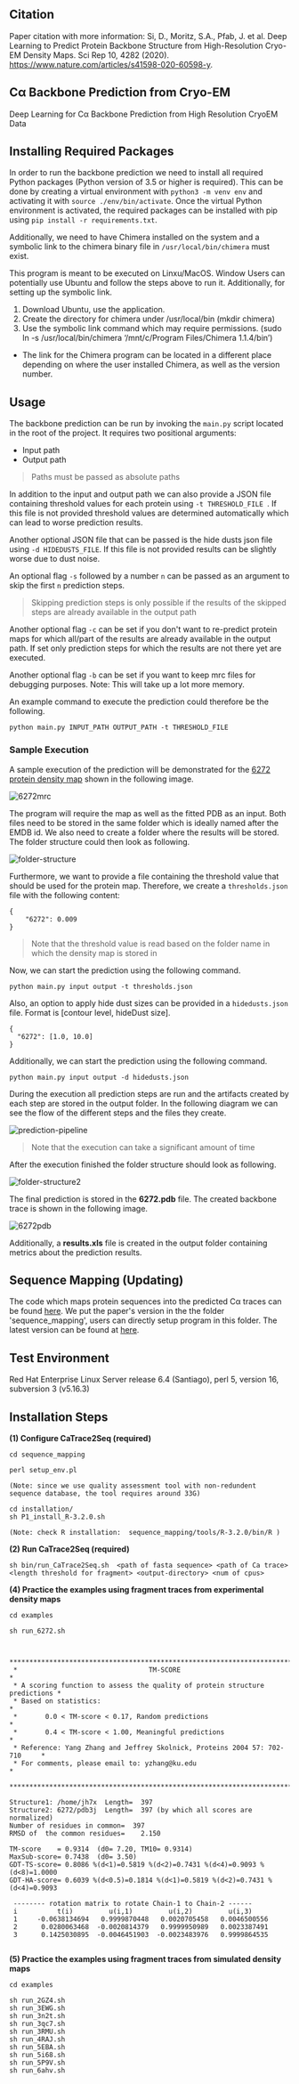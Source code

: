 ## Citation
Paper citation with more information: Si, D., Moritz, S.A., Pfab, J. et al. Deep Learning to Predict Protein Backbone Structure from High-Resolution Cryo-EM Density Maps. Sci Rep 10, 4282 (2020). https://www.nature.com/articles/s41598-020-60598-y.

## Cα Backbone Prediction from Cryo-EM
Deep Learning for Cα Backbone Prediction from High Resolution CryoEM Data

## Installing Required Packages
In order to run the backbone prediction we need to install all required Python packages (Python version of 3.5 or higher is required). This can be done by creating a virtual environment with `python3 -m venv env` and activating it with `source ./env/bin/activate`. Once the virtual Python environment is activated, the required packages can be installed with pip using `pip install -r requirements.txt`.

Additionally, we need to have Chimera installed on the system and a symbolic link to the chimera binary file in `/usr/local/bin/chimera` must exist.

This program is meant to be executed on Linxu/MacOS. Window Users can potentially use Ubuntu and follow the steps above to run it.
Additionally, for setting up the symbolic link.
1. Download Ubuntu, use the application.
2. Create the directory for chimera under /usr/local/bin (mkdir chimera)
3. Use the symbolic link command which may require permissions. (sudo ln -s /usr/local/bin/chimera ‘/mnt/c/Program Files/Chimera 1.1.4/bin’)
- The link for the Chimera program can be located in a different place depending on where the user installed Chimera, as well as the version number.

## Usage

The backbone prediction can be run by invoking the `main.py` script located in the root of the project. It requires two positional arguments:

* Input path
* Output path

> Paths must be passed as absolute paths

In addition to the input and output path we can also provide a JSON file containing threshold values for each protein using `-t THRESHOLD_FILE `. If this file is not provided threshold values are determined automatically which can lead to worse prediction results.

Another optional JSON file that can be passed is the hide dusts json file using `-d HIDEDUSTS_FILE`. If this file is not provided results can be slightly worse due to dust noise. 

An optional flag `-s` followed by a number `n` can be passed as an argument to skip the first `n` prediction steps.
> Skipping prediction steps is only possible if the results of the skipped steps are already available in the output path

Another optional flag `-c` can be set if you don't want to re-predict protein maps for which all/part of the results are already available in the output path. If set only prediction steps for which the results are not there yet are executed.

Another optional flag `-b` can be set if you want to keep mrc files for debugging purposes. Note: This will take up a lot more memory.

An example command to execute the prediction could therefore be the following.

`python main.py INPUT_PATH OUTPUT_PATH -t THRESHOLD_FILE`

### Sample Execution
A sample execution of the prediction will be demonstrated for the [6272 protein density map](https://www.emdataresource.org/EMD-6272) shown in the following image.

<img src="https://i.ibb.co/N7rS1Pn/6272mrc.png" alt="6272mrc" border="0">

The program will require the map as well as the fitted PDB as an input. Both files need to be stored in the same folder which is ideally named after the EMDB id. We also need to create a folder where the results will be stored. The folder structure could then look as following.

<img src="https://i.ibb.co/mzRg1XT/folder-structure.png" alt="folder-structure" border="0">

Furthermore, we want to provide a file containing the threshold value that should be used for the protein map. Therefore, we create a `thresholds.json` file with the following content:

```
{
	"6272": 0.009
}
```

> Note that the threshold value is read based on the folder name in which the density map is stored in

Now, we can start the prediction using the following command.

`python main.py input output -t thresholds.json`

Also, an option to apply hide dust sizes can be provided in a `hidedusts.json` file. Format is [contour level, hideDust size].

```
{
  "6272": [1.0, 10.0]
}
``` 

Additionally, we can start the prediction using the following command.

`python main.py input output -d hidedusts.json`

During the execution all prediction steps are run and the artifacts created by each step are stored in the output folder. In the following diagram we can see the flow of the different steps and the files they create.

<img src="https://i.ibb.co/w0DWq2M/prediction-pipeline.png" alt="prediction-pipeline" border="0">

> Note that the execution can take a significant amount of time

After the execution finished the folder structure should look as following.

<img src="https://i.ibb.co/XVKX1q7/folder-structure2.png" alt="folder-structure2" border="0">

The final prediction is stored in the **6272.pdb** file. The created backbone trace is shown in the following image.

<img src="https://i.ibb.co/nbnbtkQ/6272pdb.png" alt="6272pdb" border="0">

Additionally, a **results.xls** file is created in the output folder containing metrics about the prediction results.



## Sequence Mapping (Updating)
The code which maps protein sequences into the predicted Cα traces can be found [here](https://github.com/DrJieHou/CaTrace2Seq/). We put the paper's version in the the folder 'sequence_mapping', users can directly setup program in this folder. The latest version can be found at [here](https://github.com/DrJieHou/CaTrace2Seq/).

Test Environment
--------------------------------------------------------------------------------------
Red Hat Enterprise Linux Server release 6.4 (Santiago), perl 5, version 16, subversion 3 (v5.16.3)

Installation Steps
--------------------------------------------------------------------------------------

**(1) Configure CaTrace2Seq (required)**

```
cd sequence_mapping

perl setup_env.pl

(Note: since we use quality assessment tool with non-redundent sequence database, the tool requires around 33G)

cd installation/
sh P1_install_R-3.2.0.sh  

(Note: check R installation:  sequence_mapping/tools/R-3.2.0/bin/R )
```

**(2) Run CaTrace2Seq (required)**

```
sh bin/run_CaTrace2Seq.sh  <path of fasta sequence> <path of Ca trace> <length threshold for fragment> <output-directory> <num of cpus>
```

**(4) Practice the examples using fragment traces from experimental density maps** 

```
cd examples

sh run_6272.sh


 *****************************************************************************
 *                                 TM-SCORE                                  *
 * A scoring function to assess the quality of protein structure predictions *
 * Based on statistics:                                                      *
 *       0.0 < TM-score < 0.17, Random predictions                           *
 *       0.4 < TM-score < 1.00, Meaningful predictions                       *
 * Reference: Yang Zhang and Jeffrey Skolnick, Proteins 2004 57: 702-710     *
 * For comments, please email to: yzhang@ku.edu                              *
 *****************************************************************************

Structure1: /home/jh7x  Length=  397
Structure2: 6272/pdb3j  Length=  397 (by which all scores are normalized)
Number of residues in common=  397
RMSD of  the common residues=    2.150

TM-score    = 0.9314  (d0= 7.20, TM10= 0.9314)
MaxSub-score= 0.7438  (d0= 3.50)
GDT-TS-score= 0.8086 %(d<1)=0.5819 %(d<2)=0.7431 %(d<4)=0.9093 %(d<8)=1.0000
GDT-HA-score= 0.6039 %(d<0.5)=0.1814 %(d<1)=0.5819 %(d<2)=0.7431 %(d<4)=0.9093

 -------- rotation matrix to rotate Chain-1 to Chain-2 ------
 i          t(i)         u(i,1)         u(i,2)         u(i,3)
 1     -0.0638134694   0.9999870448   0.0020705458   0.0046500556
 2      0.0280063468  -0.0020814379   0.9999950989   0.0023387491
 3      0.1425030895  -0.0046451903  -0.0023483976   0.9999864535
 
```


**(5) Practice the examples using fragment traces from simulated density maps** 

```
cd examples

sh run_2GZ4.sh
sh run_3EWG.sh
sh run_3n2t.sh
sh run_3qc7.sh
sh run_3RMU.sh
sh run_4RAJ.sh
sh run_5EBA.sh
sh run_5i68.sh
sh run_5P9V.sh
sh run_6ahv.sh
